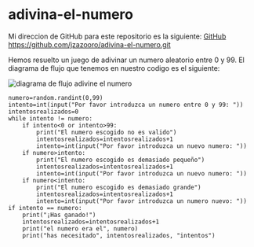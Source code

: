# adivina-el-numero

Mi direccion de GitHub para este repositorio es la siguiente: [GitHub](https://github.com/jzazooro/adivina-el-numero.git)
https://github.com/jzazooro/adivina-el-numero.git

Hemos resuelto un juego de adivinar un numero aleatorio entre 0 y 99.
El diagrama de flujo que tenemos en nuestro codigo es el siguiente: 

![diagrama de flujo adivine el numero](https://jzazooro/divina-el-numero/2.2DIAGRAMADEFLUJOADIVINAELNUMERO.jpg)

```import random
numero=random.randint(0,99)
intento=int(input("Por favor introduzca un numero entre 0 y 99: "))
intentosrealizados=0
while intento != numero:
    if intento<0 or intento>99:
        print("El numero escogido no es valido")
        intentosrealizados=intentosrealizados+1
        intento=int(input("Por favor introduzca un nuevo numero: "))
    if numero>intento:
        print("El numero escogido es demasiado pequeño")
        intentosrealizados=intentosrealizados+1
        intento=int(input("Por favor introduzca un nuevo numero: "))
    if numero<intento:
        print("El numero escogido es demasiado grande")
        intentosrealizados=intentosrealizados+1
        intento=int(input("Por favor introduzca un numero nuevo: "))
if intento == numero:
    print("¡Has ganado!")
    intentosrealizados=intentosrealizados+1
    print("el numero era el", numero)
    print("has necesitado", intentosrealizados, "intentos")
